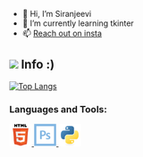- 👋 Hi, I’m Siranjeevi
- 🌱 I’m currently learning tkinter
- 📫 <a href = https://www.instagram.com/_siranjeevi_08 > Reach out on insta </a>
## <img src="https://media.giphy.com/media/iY8CRBdQXODJSCERIr/giphy.gif" width="35"><b> Info :) </b>

[![Top Langs](https://github-readme-stats.vercel.app/api/top-langs/?username=JEs-TAR&theme=dark)](https://github.com/anuraghazra/github-readme-stats)

<p align="left">
</p>

<h3 align="left">Languages and Tools:</h3>
<p align="left"> <a href="https://www.w3.org/html/" target="_blank" rel="noreferrer"> <img src="https://raw.githubusercontent.com/devicons/devicon/master/icons/html5/html5-original-wordmark.svg" alt="html5" width="40" height="40"/> </a> <a href="https://www.photoshop.com/en" target="_blank" rel="noreferrer"> <img src="https://raw.githubusercontent.com/devicons/devicon/master/icons/photoshop/photoshop-line.svg" alt="photoshop" width="40" height="40"/> </a> <a href="https://www.python.org" target="_blank" rel="noreferrer"> <img src="https://raw.githubusercontent.com/devicons/devicon/master/icons/python/python-original.svg" alt="python" width="40" height="40"/> </a> </p>

<!---
JEs-TAR/JEs-TAR is a ✨ special ✨ repository because its `README.md` (this file) appears on your GitHub profile.
You can click the Preview link to take a look at your changes.
--->
